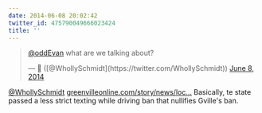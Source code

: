 ```yaml
---
date: 2014-06-08 20:02:42
twitter_id: 475790049666023424
title: ''
---
```


<blockquote class="twitter-tweet"><p lang="en" dir="ltr"><a href="https://twitter.com/oddEvan?ref_src=twsrc%5Etfw">@oddEvan</a> what are we talking about?</p>&mdash; 🤧 ([@WhollySchmidt](https://twitter.com/WhollySchmidt)) <a href="https://twitter.com/WhollySchmidt/status/475787197367345152?ref_src=twsrc%5Etfw">June 8, 2014</a></blockquote>
<script async src="https://platform.twitter.com/widgets.js" charset="utf-8"></script>

[@WhollySchmidt](https://twitter.com/WhollySchmidt) [greenvilleonline.com/story/news/loc…](http://www.greenvilleonline.com/story/news/local/2014/06/07/state-texting-ban-nullify-local-laws/10184223/) Basically, te state passed a less strict texting while driving ban that nullifies Gville's ban.
